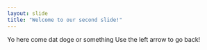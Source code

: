 ```yaml
---
layout: slide
title: "Welcome to our second slide!"
---
```

Yo here come dat doge or something
Use the left arrow to go back!

